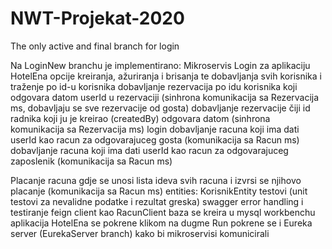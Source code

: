 # NWT-Projekat-2020

The only active and final branch for login 

Na LoginNew branchu je implementirano:
Mikroservis Login za aplikaciju HotelEna
opcije kreiranja, ažuriranja i brisanja te dobavljanja svih korisnika i traženje po id-u korisnika
dobavljanje rezervacija po idu korisnika koji odgovara datom userId u rezervaciji (sinhrona komunikacija sa Rezervacija ms, dobavljaju se sve rezervacije od gosta)
dobavljanje rezervacije čiji id radnika koji ju je kreirao (createdBy) odgovara datom (sinhrona komunikacija sa Rezervacija ms)
login
dobavljanje racuna koji ima dati userId kao racun za odgovarajuceg gosta (komunikacija sa Racun ms)
dobavljanje racuna koji ima dati userId kao racun za odgovarajuceg zaposlenik (komunikacija sa Racun ms)
 
Placanje racuna gdje se unosi lista ideva svih racuna i izvrsi se njihovo placanje (komunikacija sa Racun ms)
entities: KorisnikEntity
testovi (unit testovi za nevalidne podatke i rezultat greska)
swagger
error handling i testiranje
feign client kao RacunClient
baza se kreira u mysql workbenchu
aplikacija HotelEna se pokrene klikom na dugme Run
pokrene se i Eureka server (EurekaServer branch)  kako bi mikroservisi komunicirali


